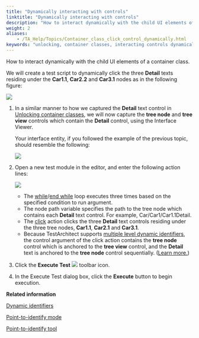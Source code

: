 ```yaml
--- 
title: "Dynamically interacting with controls"
linktitle: "Dynamically interacting with controls"
description: "How to interact dynamically with the child UI elements of a container class."
weight: 2
aliases: 
    - /TA_Help/Topics/Container_class_click_control_dynamically.html
keywords: "unlocking, container classes, interacting controls dynamically"
---
```


How to interact dynamically with the child UI elements of a container class.

We will create a test script to dynamically click the three **Detail** texts residing under the **Car1.1**, **Car2.2** and **Car3.1** nodes as in the following figure:

![](/images/TA_Help/Images/unlock_container_classes_sample_app_dynamically.png)

1.  In a similar manner to how we captured the **Detail** text control in [Unlocking container classes](/user-guide/interface-definitions/container-classes/unlocking-container-classes), we will now capture the **tree node** and **tree view** controls which contain the **Detail** control, using the Interface Viewer.

    Your interface entity, if you followed the example of the previous topic, should resemble the following:

    ![](/images/TA_Help/Images/unlock_container_classes_interface_entity_dynamic.png)

2.  Open a new test module in the editor, and enter the following action lines:

    ![](/images/TA_Help/Images/unlock_container_classes_script_dynamic.png)

    -   The [while](/automation-guide/action-based-testing-language/built-in-actions/test-support-actions/control-flow/while)/[end while](/automation-guide/action-based-testing-language/built-in-actions/test-support-actions/control-flow/end-while) loop executes three times based on the specified condition to run argument.
    -   The node path variable specifies the path to the tree node which contains each **Detail** text control. For example, Car/Car1/Car1.1Detail.
    -   The [click](/automation-guide/action-based-testing-language/built-in-actions/system-actions/mouse/click) action clicks the three **Detail** text controls residing under the three tree nodes, **Car1.1**, **Car2.1** and **Car3.1**.
    -   Because TestArchitect supports [multiple level dynamic identifiers](/user-guide/interface-definitions/dynamic-identifiers#section_u3g_wb2_wq), the control argument of the click action contains the **tree node** control which is anchored to the **tree view** control, and the **Detail** text is anchored to the **tree node** control sequentially. \([Learn more.](/user-guide/interface-definitions/dynamic-identifiers#section_u3g_wb2_wq)\)
3.  Click the **Execute Test** ![](/images/TA_Help/Images/Toolbar_Button_Execute.png) toolbar icon.

4.  In the Execute Test dialog box, click the **Execute** button to begin execution.





**Related information**  


[Dynamic identifiers](/user-guide/interface-definitions/dynamic-identifiers)

[Point-to-identify mode](/user-guide/interface-definitions/the-interface-viewer/identifying-interface-elements-and-controls/point-to-identify-mode)

[Point-to-identify tool](/user-guide/interface-definitions/interface-capturing-commands/point-to-identify-tool/)

